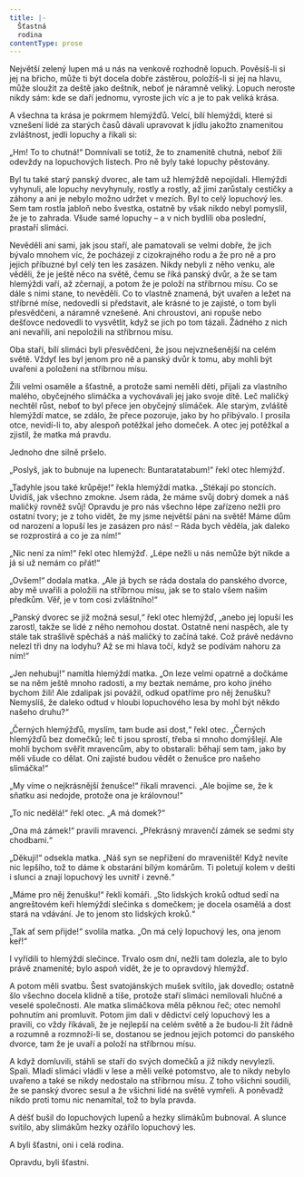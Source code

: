 ```yaml
---
title: |-
  Šťastná
  rodina
contentType: prose
---
```


Největší zelený lupen má u nás na venkově rozhodně lopuch. Pověsíš-li si jej na břicho, může ti být docela dobře zástěrou, položíš-li si jej na hlavu, může sloužit za deště jako deštník, neboť je náramně veliký. Lopuch neroste nikdy sám: kde se daří jednomu, vyroste jich víc a je to pak veliká krása.

A všechna ta krása je pokrmem hlemýžďů. Velcí, bílí hlemýždi, které si vznešení lidé za starých časů dávali upravovat k jídlu jakožto znamenitou zvláštnost, jedli lopuchy a říkali si:

„Hm! To to chutná!“ Domnívali se totiž, že to znamenitě chutná, neboť žili odevždy na lopuchových listech. Pro ně byly také lopuchy pěstovány.

Byl tu také starý panský dvorec, ale tam už hlemýždě nepojídali. Hlemýždi vyhynuli, ale lopuchy nevyhynuly, rostly a rostly, až jimi zarůstaly cestičky a záhony a ani je nebylo možno udržet v mezích. Byl to celý lopuchový les. Sem tam rostla jabloň nebo švestka, ostatně by však nikdo nebyl pomyslil, že je to zahrada. Všude samé lopuchy – a v nich bydlili oba poslední, prastaří slimáci.

Nevěděli ani sami, jak jsou staří, ale pamatovali se velmi dobře, že jich bývalo mnohem víc, že pocházejí z cizokrajného rodu a že pro ně a pro jejich příbuzné byl celý ten les zasázen. Nikdy nebyli z něho venku, ale věděli, že je ještě něco na světě, čemu se říká panský dvůr, a že se tam hlemýždi vaří, až zčernají, a potom že je položí na stříbrnou mísu. Co se dále s nimi stane, to nevěděli. Co to vlastně znamená, být uvařen a ležet na stříbrné míse, nedovedli si představit, ale krásné to je zajisté, o tom byli přesvědčeni, a náramně vznešené. Ani chroustovi, ani ropuše nebo dešťovce nedovedli to vysvětlit, když se jich po tom tázali. Žádného z nich ani nevařili, ani nepoložili na stříbrnou mísu.

Oba staří, bílí slimáci byli přesvědčeni, že jsou nejvznešenější na celém světě. Vždyť les byl jenom pro ně a panský dvůr k tomu, aby mohli být uvařeni a položeni na stříbrnou mísu.

Žili velmi osaměle a šťastně, a protože sami neměli děti, přijali za vlastního malého, obyčejného slimáčka a vychovávali jej jako svoje dítě. Leč maličký nechtěl růst, neboť to byl přece jen obyčejný slimáček. Ale starým, zvláště hlemýždí matce, se zdálo, že přece pozoruje, jako by ho přibývalo. I prosila otce, nevidí-li to, aby alespoň potěžkal jeho domeček. A otec jej potěžkal a zjistil, že matka má pravdu.

Jednoho dne silně pršelo.

„Poslyš, jak to bubnuje na lupenech: Buntaratatabum!“ řekl otec hlemýžď.

„Tadyhle jsou také krůpěje!“ řekla hlemýždí matka. „Stékají po stoncích. Uvidíš, jak všechno zmokne. Jsem ráda, že máme svůj dobrý domek a náš maličký rovněž svůj! Opravdu je pro nás všechno lépe zařízeno nežli pro ostatní tvory; je z toho vidět, že my jsme největší páni na světě! Máme dům od narození a lopuší les je zasázen pro nás! – Ráda bych věděla, jak daleko se rozprostírá a co je za ním!“

„Nic není za ním!“ řekl otec hlemýžď. „Lépe nežli u nás nemůže být nikde a já si už nemám co přát!“

„Ovšem!“ dodala matka. „Ale já bych se ráda dostala do panského dvorce, aby mě uvařili a položili na stříbrnou mísu, jak se to stalo všem našim předkům. Věř, je v tom cosi zvláštního!“

„Panský dvorec se již možná sesul,“ řekl otec hlemýžď, „anebo jej lopuší les zarostl, takže se lidé z něho nemohou dostat. Ostatně není naspěch, ale ty stále tak strašlivě spěcháš a náš maličký to začíná také. Což právě nedávno nelezl tři dny na lodyhu? Až se mi hlava točí, když se podívám nahoru za ním!“

„Jen nehubuj!“ namítla hlemýždí matka. „On leze velmi opatrně a dočkáme se na něm ještě mnoho radosti, a my beztak nemáme, pro koho jiného bychom žili! Ale zdalipak jsi povážil, odkud opatříme pro něj ženušku? Nemyslíš, že daleko odtud v hloubi lopuchového lesa by mohl být někdo našeho druhu?“

„Černých hlemýžďů, myslím, tam bude asi dost,“ řekl otec. „Černých hlemýžďů bez domečků; leč ti jsou sprostí, třeba si mnoho domýšlejí. Ale mohli bychom svěřit mravencům, aby to obstarali: běhají sem tam, jako by měli všude co dělat. Oni zajisté budou vědět o ženušce pro našeho slimáčka!“

„My víme o nejkrásnější ženušce!“ říkali mravenci. „Ale bojíme se, že k sňatku asi nedojde, protože ona je královnou!“

„To nic nedělá!“ řekl otec. „A má domek?“

„Ona má zámek!“ pravili mravenci. „Překrásný mravenčí zámek se sedmi sty chodbami.“

„Děkuji!“ odsekla matka. „Náš syn se nepřižení do mraveniště! Když nevíte nic lepšího, tož to dáme k obstarání bílým komárům. Ti poletují kolem v dešti i slunci a znají lopuchový les uvnitř i zevně.“

„Máme pro něj ženušku!“ řekli komáři. „Sto lidských kroků odtud sedí na angreštovém keři hlemýždí slečinka s domečkem; je docela osamělá a dost stará na vdávání. Je to jenom sto lidských kroků.“

„Tak ať sem přijde!“ svolila matka. „On má celý lopuchový les, ona jenom keř!“

I vyřídili to hlemýždí slečince. Trvalo osm dní, nežli tam dolezla, ale to bylo právě znamenité; bylo aspoň vidět, že je to opravdový hlemýžď.

A potom měli svatbu. Šest svatojánských mušek svítilo, jak dovedlo; ostatně šlo všechno docela klidně a tiše, protože staří slimáci nemilovali hlučné a veselé společnosti. Ale matka slimáčkova měla pěknou řeč; otec nemohl pohnutím ani promluvit. Potom jim dali v dědictví celý lopuchový les a pravili, co vždy říkávali, že je nejlepší na celém světě a že budou-li žít řádně a rozumně a rozmnoží-li se, dostanou se jednou jejich potomci do panského dvorce, tam že je uvaří a položí na stříbrnou mísu.

A když domluvili, stáhli se staří do svých domečků a již nikdy nevylezli. Spali. Mladí slimáci vládli v lese a měli velké potomstvo, ale to nikdy nebylo uvařeno a také se nikdy nedostalo na stříbrnou mísu. Z toho všichni soudili, že se panský dvorec sesul a že všichni lidé na světě vymřeli. A poněvadž nikdo proti tomu nic nenamítal, tož to byla pravda.

A déšť bušil do lopuchových lupenů a hezky slimákům bubnoval. A slunce svítilo, aby slimákům hezky ozářilo lopuchový les.

A byli šťastni, oni i celá rodina.

Opravdu, byli šťastni.
